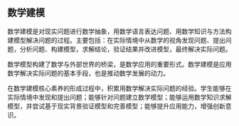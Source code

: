 ## 数学建模

数学建模是对现实问题进行数学抽象，用数学语言表达问题、用数学知识与方法构建模型解决问题的过程。主要包括：在实际情境中从数学的视角发现问题、提出问题，分析问题、构建模型，求解结论，验证结果并改进模型，最终解决实际问题。

数学模型构建了数学与外部世界的桥梁，是数学应用的重要形式。数学建模是应用数学解决实际问题的基本手段，也是推动数学发展的动力。

在数学建模核心素养的形成过程中，积累用数学解决实际问题的经验。学生能够在实际情境中发现和提出问题；能够针对问题建立数学模型；能够运用数学知识求解模型，并尝试基于现实背景验证模型和完善模型；能够提升应用能力，增强创新意识。
